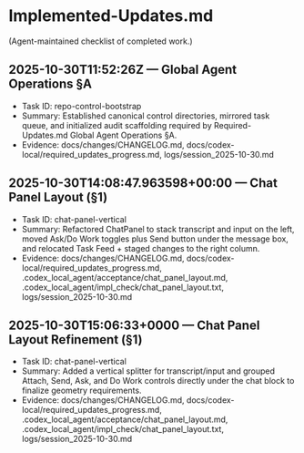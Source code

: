 # Implemented-Updates.md

(Agent-maintained checklist of completed work.)

## 2025-10-30T11:52:26Z — Global Agent Operations §A
- Task ID: repo-control-bootstrap
- Summary: Established canonical control directories, mirrored task queue, and initialized audit scaffolding required by Required-Updates.md Global Agent Operations §A.
- Evidence: docs/changes/CHANGELOG.md, docs/codex-local/required_updates_progress.md, logs/session_2025-10-30.md

## 2025-10-30T14:08:47.963598+00:00 — Chat Panel Layout (§1)
- Task ID: chat-panel-vertical
- Summary: Refactored ChatPanel to stack transcript and input on the left, moved Ask/Do Work toggles plus Send button under the message box, and relocated Task Feed + staged changes to the right column.
- Evidence: docs/changes/CHANGELOG.md, docs/codex-local/required_updates_progress.md, .codex_local_agent/acceptance/chat_panel_layout.md, .codex_local_agent/impl_check/chat_panel_layout.txt, logs/session_2025-10-30.md

## 2025-10-30T15:06:33+0000 — Chat Panel Layout Refinement (§1)
- Task ID: chat-panel-vertical
- Summary: Added a vertical splitter for transcript/input and grouped Attach, Send, Ask, and Do Work controls directly under the chat block to finalize geometry requirements.
- Evidence: docs/changes/CHANGELOG.md, docs/codex-local/required_updates_progress.md, .codex_local_agent/acceptance/chat_panel_layout.md, .codex_local_agent/impl_check/chat_panel_layout.txt, logs/session_2025-10-30.md

